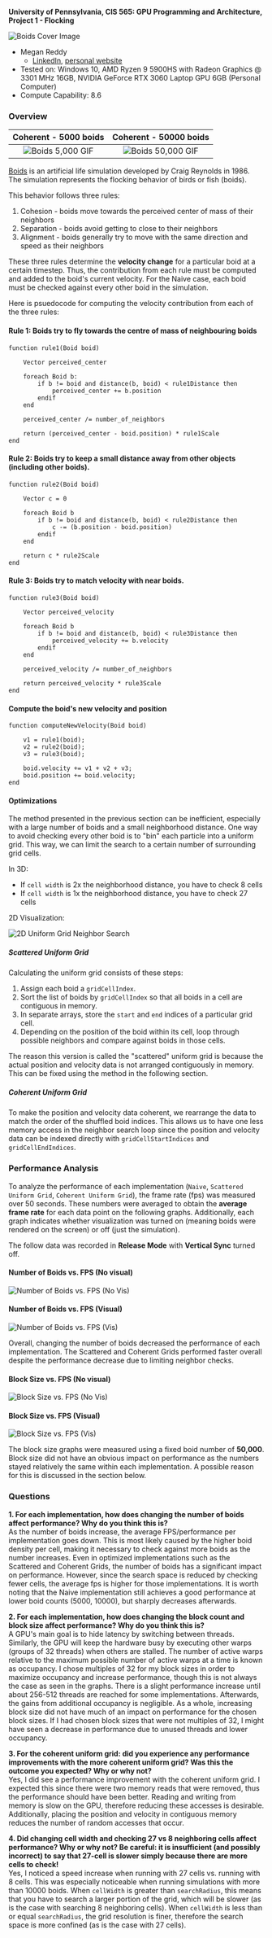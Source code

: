 **University of Pennsylvania, CIS 565: GPU Programming and Architecture,
Project 1 - Flocking**

![Boids Cover Image](images/Boids%20Cover.PNG)

* Megan Reddy
  * [LinkedIn](https://www.linkedin.com/in/meganr25a949125/), [personal website](https://meganr28.github.io/)
* Tested on: Windows 10, AMD Ryzen 9 5900HS with Radeon Graphics @ 3301 MHz 16GB, NVIDIA GeForce RTX 3060 Laptop GPU 6GB (Personal Computer)
* Compute Capability: 8.6

### Overview

| Coherent - 5000 boids             |  Coherent - 50000 boids |
:-------------------------:|:-------------------------:
![Boids 5,000 GIF](images/Boids%205k.gif)  |  ![Boids 50,000 GIF](images/Boids%2050k.gif)

[Boids](https://en.wikipedia.org/wiki/Boids) is an artificial life simulation developed by Craig Reynolds in 1986. The simulation represents the flocking behavior of birds or fish (boids).

This behavior follows three rules:
1. Cohesion - boids move towards the perceived center of mass of their neighbors
2. Separation - boids avoid getting to close to their neighbors
3. Alignment - boids generally try to move with the same direction and speed as
their neighbors

These three rules determine the **velocity change** for a particular boid at a certain timestep. Thus, the contribution from each rule must be computed and added to the boid's current velocity. 
For the Naive case, each boid must be checked against every other boid in the simulation. 

Here is psuedocode for computing the velocity contribution from each of the three rules:

#### Rule 1: Boids try to fly towards the centre of mass of neighbouring boids

```
function rule1(Boid boid)

    Vector perceived_center

    foreach Boid b:
        if b != boid and distance(b, boid) < rule1Distance then
            perceived_center += b.position
        endif
    end

    perceived_center /= number_of_neighbors

    return (perceived_center - boid.position) * rule1Scale
end
```

#### Rule 2: Boids try to keep a small distance away from other objects (including other boids).

```
function rule2(Boid boid)

    Vector c = 0

    foreach Boid b
        if b != boid and distance(b, boid) < rule2Distance then
            c -= (b.position - boid.position)
        endif
    end

    return c * rule2Scale
end
```

#### Rule 3: Boids try to match velocity with near boids.

```
function rule3(Boid boid)

    Vector perceived_velocity

    foreach Boid b
        if b != boid and distance(b, boid) < rule3Distance then
            perceived_velocity += b.velocity
        endif
    end

    perceived_velocity /= number_of_neighbors

    return perceived_velocity * rule3Scale
end
```

#### Compute the boid's new velocity and position

```
function computeNewVelocity(Boid boid)

    v1 = rule1(boid);
    v2 = rule2(boid);
    v3 = rule3(boid);
    
    boid.velocity += v1 + v2 + v3;
    boid.position += boid.velocity;
end
```

#### Optimizations

The method presented in the previous section can be inefficient, especially with a large number of boids and a small neighborhood distance.
One way to avoid checking every other boid is to "bin" each particle into a uniform grid. This way, we can limit the search to a certain number of surrounding grid cells.

In 3D:

* If `cell width` is 2x the neighborhood distance, you have to check 8 cells
* If `cell width` is 1x the neighborhood distance, you have to check 27 cells

2D Visualization:

![2D Uniform Grid Neighbor Search](images/Boids%20Ugrid%20neighbor%20search%20shown.png)

##### Scattered Uniform Grid

Calculating the uniform grid consists of these steps:

1. Assign each boid a `gridCellIndex`.
2. Sort the list of boids by `gridCellIndex` so that all boids in a cell are contiguous in memory.
3. In separate arrays, store the `start` and `end` indices of a particular grid cell.
4. Depending on the position of the boid within its cell, loop through possible neighbors and compare against boids in those cells.

The reason this version is called the "scattered" uniform grid is because the actual position and velocity data is not arranged contiguously in memory. 
This can be fixed using the method in the following section.

##### Coherent Uniform Grid

To make the position and velocity data coherent, we rearrange the data to match the order of the shuffled boid indices.
This allows us to have one less memory access in the neighbor search loop since the position and velocity data can be indexed
directly with `gridCellStartIndices` and `gridCellEndIndices`.

### Performance Analysis

To analyze the performance of each implementation (`Naive`, `Scattered Uniform Grid`, `Coherent Uniform Grid`), the frame rate (fps) was measured over 50 seconds.
These numbers were averaged to obtain the **average frame rate** for each data point on the following graphs. Additionally, each graph indicates whether
visualization was turned on (meaning boids were rendered on the screen) or off (just the simulation).

The follow data was recorded in **Release Mode** with **Vertical Sync** turned off.

#### Number of Boids vs. FPS (No visual)

![Number of Boids vs. FPS (No Vis)](images/Boids%20FPS%20No%20Vis.png)

#### Number of Boids vs. FPS (Visual)

![Number of Boids vs. FPS (Vis)](images/Boids%20FPS%20Vis.png)

Overall, changing the number of boids decreased the performance of each implementation. 
The Scattered and Coherent Grids performed faster overall despite the performance decrease
due to limiting neighbor checks. 

#### Block Size vs. FPS (No visual)

![Block Size vs. FPS (No Vis)](images/Block%20Size%20FPS%20No%20Vis.png)

#### Block Size vs. FPS (Visual)

![Block Size vs. FPS (Vis)](images/Block%20Size%20FPS%20Vis.png)

The block size graphs were measured using a fixed boid number of **50,000**. Block size did not have an obvious impact on performance as the numbers stayed relatively the
same within each implementation. A possible reason for this is discussed in the section below.

### Questions

**1. For each implementation, how does changing the number of boids affect
performance? Why do you think this is?** \
As the number of boids increase, the average FPS/performance per implementation goes down. 
This is most likely caused by the higher boid density per cell, making it necessary to check 
against more boids as the number increases. Even in optimized implementations such as the
Scattered and Coherent Grids, the number of boids has a significant impact on performance. 
However, since the search space is reduced by checking fewer cells, the average fps is higher for those implementations.
It is worth noting that the Naive implementation still achieves a good performance at lower boid counts (5000, 10000), 
but sharply decreases afterwards.

**2. For each implementation, how does changing the block count and block size
affect performance? Why do you think this is?** \
A GPU's main goal is to hide latency by switching between threads. Similarly, the GPU will keep the 
hardware busy by executing other warps (groups of 32 threads) when others are stalled. The number of active warps
relative to the maximum possible number of active warps at a time is known as occupancy. I chose multiples of 32 for 
my block sizes in order to maximize occupancy and increase performance, though this is not always the case as seen in the graphs.
There is a slight performance increase until about 256-512 threads are reached for some implementations. Afterwards, the gains
from additional occupancy is negligible. As a whole, increasing block size did not have much of an impact on performance for the
chosen block sizes. If I had chosen block sizes that were not multiples of 32, I might
have seen a decrease in performance due to unused threads and lower occupancy. 

**3. For the coherent uniform grid: did you experience any performance improvements
with the more coherent uniform grid? Was this the outcome you expected?
Why or why not?** \
Yes, I did see a performance improvement with the coherent uniform grid. I expected this  since there were 
two memory reads that were removed, thus the performance should have been better. 
Reading and writing from memory is slow on the GPU, therefore reducing these accesses
is desirable. Additionally, placing the position and velocity in contiguous memory reduces the number 
of random accesses that occur.

**4. Did changing cell width and checking 27 vs 8 neighboring cells affect performance?
Why or why not? Be careful: it is insufficient (and possibly incorrect) to say
that 27-cell is slower simply because there are more cells to check!** \
Yes, I noticed a speed increase when running with 27 cells vs. running with 8 cells. This was especially noticeable
when running simulations with more than 10000 boids. When `cellWidth` is greater than `searchRadius`, this means that you have 
to search a larger portion of the grid, which will be slower (as is the case with searching 8 neighboring cells). When `cellWidth` 
is less than or equal `searchRadius`, the grid resolution is finer, therefore the search space is more confined (as is the case with 27 cells). 
